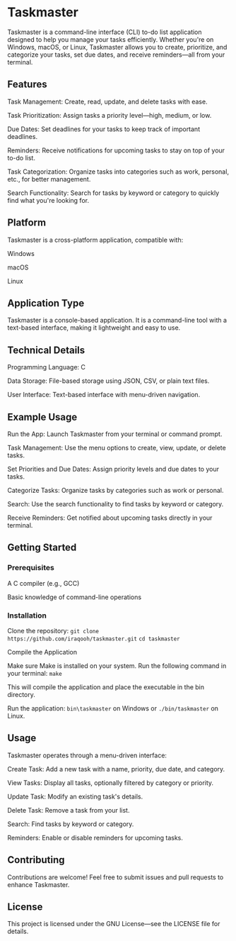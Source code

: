 # Taskmaster

Taskmaster is a command-line interface (CLI) to-do list application designed to help you manage your tasks efficiently. Whether you're on Windows, macOS, or Linux, Taskmaster allows you to create, prioritize, and categorize your tasks, set due dates, and receive reminders—all from your terminal.

## Features

Task Management: Create, read, update, and delete tasks with ease.

Task Prioritization: Assign tasks a priority level—high, medium, or low.

Due Dates: Set deadlines for your tasks to keep track of important deadlines.

Reminders: Receive notifications for upcoming tasks to stay on top of your to-do list.

Task Categorization: Organize tasks into categories such as work, personal, etc., for better management.

Search Functionality: Search for tasks by keyword or category to quickly find what you're looking for.

## Platform
Taskmaster is a cross-platform application, compatible with:

Windows

macOS

Linux

## Application Type

Taskmaster is a console-based application. It is a command-line tool with a text-based interface, making it lightweight and easy to use.

## Technical Details

Programming Language: C

Data Storage: File-based storage using JSON, CSV, or plain text files.

User Interface: Text-based interface with menu-driven navigation.

## Example Usage

Run the App: Launch Taskmaster from your terminal or command prompt.

Task Management: Use the menu options to create, view, update, or delete tasks.

Set Priorities and Due Dates: Assign priority levels and due dates to your tasks.

Categorize Tasks: Organize tasks by categories such as work or personal.

Search: Use the search functionality to find tasks by keyword or category.

Receive Reminders: Get notified about upcoming tasks directly in your terminal.

## Getting Started

### Prerequisites

A C compiler (e.g., GCC)

Basic knowledge of command-line operations

### Installation

Clone the repository: ```git clone https://github.com/iraqooh/taskmaster.git```
```cd taskmaster```

Compile the Application

Make sure Make is installed on your system. Run the following command in your terminal: ```make```

This will compile the application and place the executable in the bin directory.

Run the application: ```bin\taskmaster``` on Windows or ```./bin/taskmaster``` on Linux.

## Usage

Taskmaster operates through a menu-driven interface:

Create Task: Add a new task with a name, priority, due date, and category.

View Tasks: Display all tasks, optionally filtered by category or priority.

Update Task: Modify an existing task's details.

Delete Task: Remove a task from your list.

Search: Find tasks by keyword or category.

Reminders: Enable or disable reminders for upcoming tasks.

## Contributing

Contributions are welcome! Feel free to submit issues and pull requests to enhance Taskmaster.

## License

This project is licensed under the GNU License—see the LICENSE file for details.
